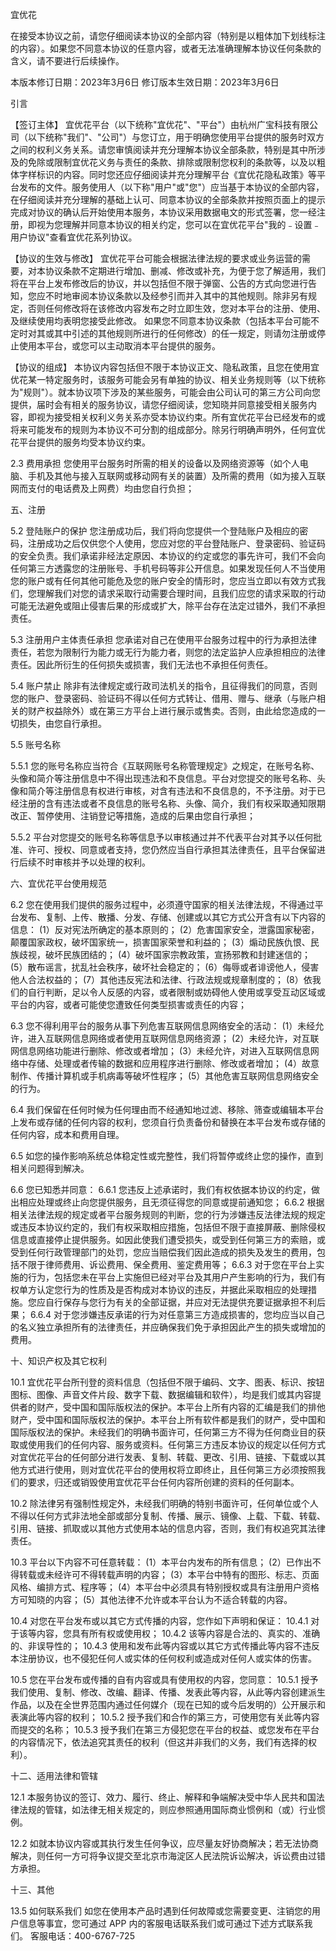 宜优花

在接受本协议之前，请您仔细阅读本协议的全部内容（特别是以粗体加下划线标注的内容）。如果您不同意本协议的任意内容，或者无法准确理解本协议任何条款的含义，请不要进行后续操作。

本版本修订日期：2023年3月6日
修订版本生效日期：2023年3月6日

引言

【签订主体】
宜优花平台（以下统称"宜优花"、"平台"）由杭州广宝科技有限公司（以下统称"我们"、"公司"）与您订立，用于明确您使用平台提供的服务时双方之间的权利义务关系。请您审慎阅读并充分理解本协议全部条款，特别是其中所涉及的免除或限制宜优花义务与责任的条款、排除或限制您权利的条款等，以及以粗体字样标识的内容。同时您还应仔细阅读并充分理解平台《宜优花隐私政策》等平台发布的文件。服务使用人（以下称"用户"或"您"）应当基于本协议的全部内容，在仔细阅读并充分理解的基础上认可、同意本协议的全部条款并按照页面上的提示完成对协议的确认后开始使用本服务，本协议采用数据电文的形式签署，您一经注册，即视为您理解并同意本协议的相关约定，您可以在宜优花平台"我的﹣设置﹣用户协议"查看宜优花系列协议。

【协议的生效与修改】
宜优花平台可能会根据法律法规的要求或业务运营的需要，对本协议条款不定期进行增加、删减、修改或补充，为便于您了解适用，我们将在平台上发布修改后的协议，并以包括但不限于弹窗、公告的方式向您进行告知，您应不时地审阅本协议条款以及经参引而并入其中的其他规则。除非另有规定，否则任何修改将在该修改内容发布之时立即生效，您对本平台的注册、使用、及继续使用均表明您接受此修改。
如果您不同意本协议条款（包括本平台可能不定时对其或其中引述的其他规则所进行的任何修改）的任一规定，则请勿注册或停止使用本平台，或您可以主动取消本平台提供的服务。

【协议的组成】
本协议内容包括但不限于本协议正文、隐私政策，且您在使用宜优花某一特定服务时，该服务可能会另有单独的协议、相关业务规则等（以下统称为"规则"）。就本协议项下涉及的某些服务，可能会由公司认可的第三方公司向您提供，届时会有相关的服务协议，请您仔细阅读，您知晓并同意接受相关服务内容，即视为接受相关权利义务关系亦受本协议约束。所有宜优花平台已经发布的或将来可能发布的规则为本协议不可分割的组成部分。除另行明确声明外，任何宜优花平台提供的服务均受本协议约束。

2.3 费用承担
您使用平台服务时所需的相关的设备以及网络资源等（如个人电脑、手机及其他与接入互联网或移动网有关的装置）及所需的费用（如为接入互联网而支付的电话费及上网费）均由您自行负担；

五、注册

5.2 登陆账户的保护
您注册成功后，我们将向您提供一个登陆账户及相应的密码，注册成功之后仅供您个人使用，您应对您的平台登陆账户、登录密码、验证码的安全负责。我们承诺非经法定原因、本协议的约定或您的事先许可，我们不会向任何第三方透露您的注册账号、手机号码等非公开信息。如果发现任何人不当使用您的账户或有任何其他可能危及您的账户安全的情形时，您应当立即以有效方式我们，您理解我们对您的请求采取行动需要合理时间，且我们应您的请求采取的行动可能无法避免或阻止侵害后果的形成或扩大，除平台存在法定过错外，我们不承担责任。

5.3 注册用户主体责任承担
您承诺对自己在使用平台服务过程中的行为承担法律责任，若您为限制行为能力或无行为能力者，则您的法定监护人应承担相应的法律责任。因此所衍生的任何损失或损害，我们无法也不承担任何责任。

5.4 账户禁止
除非有法律规定或行政司法机关的指令，且征得我们的同意，否则您的账户、登录密码、验证码不得以任何方式转让、借用、赠与、继承（与账户相关的财产权益除外）或在第三方平台上进行展示或售卖。否则，由此给您造成的一切损失，由您自行承担。

5.5 账号名称

5.5.1 您的账号名称应当符合《互联网账号名称管理规定》之规定，在账号名称、头像和简介等注册信息中不得出现违法和不良信息。平台对您提交的账号名称、头像和简介等注册信息有权进行审核，对含有违法和不良信息的，不予注册。对于已经注册的含有违法或者不良信息的账号名称、头像、简介，我们有权采取通知限期改正、暂停使用、注销登记等措施，造成的后果由您自行承担；

5.5.2 平台对您提交的账号名称等信息予以审核通过并不代表平台对其予以任何批准、许可、授权、同意或者支持，您仍然应当自行承担其法律责任，且平台保留进行后续不时审核并予以处理的权利。

六、宜优花平台使用规范

6.2 您在使用我们提供的服务过程中，必须遵守国家的相关法律法规，不得通过平台发布、复制、上传、散播、分发、存储、创建或以其它方式公开含有以下内容的信息：
(1）反对宪法所确定的基本原则的；
(2）危害国家安全，泄露国家秘密，颠覆国家政权，破坏国家统一，损害国家荣誉和利益的；
(3）煽动民族仇恨、民族歧视，破坏民族团结的；
(4）破坏国家宗教政策，宣扬邪教和封建迷信的；
(5）散布谣言，扰乱社会秩序，破坏社会稳定的；
(6）侮辱或者诽谤他人，侵害他人合法权益的；
(7）其他违反宪法和法律、行政法规或规章制度的；
(8）依我们的自行判断，足以令人反感的内容，或者限制或妨碍他人使用或享受互动区域或平台的内容，或者可能使您遭致任何类型损害或责任的内容；

6.3 您不得利用平台的服务从事下列危害互联网信息网络安全的活动：
(1）未经允许，进入互联网信息网络或者使用互联网信息网络资源；
(2）未经允许，对互联网信息网络功能进行删除、修改或者增加；
(3）未经允许，对进入互联网信息网络中存储、处理或者传输的数据和应用程序进行删除、修改或者增加；
(4）故意制作、传播计算机或手机病毒等破坏性程序；
(5）其他危害互联网信息网络安全的行为。

6.4 我们保留在任何时候为任何理由而不经通知地过滤、移除、筛查或编辑本平台上发布或存储的任何内容的权利，您须自行负责备份和替换在本平台发布或存储的任何内容，成本和费用自理。

6.5 如您的操作影响系统总体稳定性或完整性，我们将暂停或终止您的操作，直到相关问题得到解决。

6.6 您已知悉并同意：
6.6.1 您违反上述承诺时，我们有权依据本协议的约定，做出相应处理或终止向您提供服务，且无须征得您的同意或提前通知您；
6.6.2 根据相关法律法规的规定或者平台服务规则的判断，您的行为涉嫌违反法律法规的规定或违反本协议约定的，我们有权采取相应措施，包括但不限于直接屏蔽、删除侵权信息或直接停止提供服务。如因此使我们遭受损失，或受到任何第三方的索赔，或受到任何行政管理部门的处罚，您应当赔偿我们因此造成的损失及发生的费用，包括不限于律师费用、诉讼费用、保全费用、鉴定费用等；
6.6.3 对于您在平台上实施的行为，包括您未在平台上实施但已经对平台及其用户产生影响的行为，我们有权单方认定您行为的性质及是否构成对本协议的违反，并据此采取相应的处理措施。您应自行保存与您行为有关的全部证据，并应对无法提供充要证据承担不利后果；
6.6.4 对于您涉嫌违反承诺的行为对任意第三方造成损害的，您均应当以自己的名义独立承担所有的法律责任，并应确保我们免于承担因此产生的损失或增加的费用。

十、知识产权及其它权利

10.1 宜优花平台所刊登的资料信息（包括但不限于编码、文字、图表、标识、按钮图标、图像、声音文件片段、数字下载、数据编辑和软件），均是我们或其内容提供者的财产，受中国和国际版权法的保护。本平台上所有内容的汇编是我们的排他财产，受中国和国际版权法的保护。本平台上所有软件都是我们的财产，受中国和国际版权法的保护。未经我们的明确书面许可，任何第三方不得为任何商业目的获取或使用我们的任何内容、服务或资料。任何第三方违反本协议的规定以任何方式对宜优花平台的任何部分进行发表、复制、转载、更改、引用、链接、下载或以其他方式进行使用，则对宜优花平台的使用权将立即终止，且任何第三方必须按照我们的要求，归还或销毁使用宜优花平台任何内容所创建的资料的任何副本。

10.2 除法律另有强制性规定外，未经我们明确的特别书面许可，任何单位或个人不得以任何方式非法地全部或部分复制、传播、展示、镜像、上载、下载、转载、引用、链接、抓取或以其他方式使用本站的信息内容，否则，我们有权追究其法律责任。

10.3 平台以下内容不可任意转载：
(1）本平台内发布的所有信息；
(2）已作出不得转载或未经许可不得转载声明的内容；
(3）本平台中特有的图形、标志、页面风格、编排方式、程序等；
(4）本平台中必须具有特别授权或具有注册用户资格方可知晓的内容；
(5）其他法律不允许或本平台认为不适合转载的内容。

10.4 对您在平台发布或以其它方式传播的内容，您作如下声明和保证：
10.4.1 对于该等内容，您具有所有权或使用权；
10.4.2 该等内容是合法的、真实的、准确的、非误导性的；
10.4.3 使用和发布此等内容或以其它方式传播此等内容不违反本注册协议，也不侵犯任何人或实体的任何权利或造成对任何人或实体的伤害。

10.5 您在平台发布或传播的自有内容或具有使用权的内容，您同意：
10.5.1 授予我们使用、复制、修改、改编、翻译、传播、发表此等内容，从此等内容创建派生作品，以及在全世界范围内通过任何媒介（现在已知的或今后发明的）公开展示和表演此等内容的权利；
10.5.2 授予我们和合作的第三方，可使用您有关此等内容而提交的名称；
10.5.3 授予我们在第三方侵犯您在平台的权益、或您发布在平台的内容情况下，依法追究其责任的权利（但这并非我们的义务，我们有选择的权利）。

十二、适用法律和管辖

12.1 本服务协议的签订、效力、履行、终止、解释和争端解决受中华人民共和国法律法规的管辖，如法律无相关规定的，则应参照通用国际商业惯例和（或）行业惯例。

12.2 如就本协议内容或其执行发生任何争议，应尽量友好协商解决；若无法协商解决，则任何一方可将争议提交至北京市海淀区人民法院诉讼解决，诉讼费由过错方承担。

十三、其他

13.5 如何联系我们
如您在使用本产品时遇到任何故障或您需要变更、注销您的用户信息等事宜，您可通过 APP 内的客服电话联系我们或可通过下述方式联系我们。
客服电话：400-6767-725
